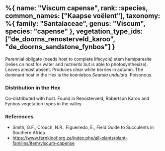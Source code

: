 %{
    name: "Viscum capense",
    rank: :species,
    common_names: ["Kaapse voëlent"],
    taxonomy: %{
        family: "Santalaceae",
        genus: "Viscum",
        species: "capense"
    },
    vegetation_type_ids: ["de_doorns_renosterveld_karoo", "de_doorns_sandstone_fynbos"]
}
---

Perennial obligate (needs host to complete lifecycle) stem hemiparasite (relies on host for water and nutrients but is able to photosynthesize). Leaves almost absent. Produces clear white berries in autumn. The dominant host in the Hex is the koeniebos *Searsia undulata*. Poisonous.

<!-- read more -->

### Distribution in the Hex

Co-distributed with host. Found in Renosterveld, Robertson Karoo and Fynbos vegetation types in the valley.

### References

* Smith, G.F., Crouch, N.R., Figueiredo, E., Field Guide to Succulents in Southern Africa
* https://www.fernkloof.org.za/index.php/all-plants/plant-families/item/viscum-capense